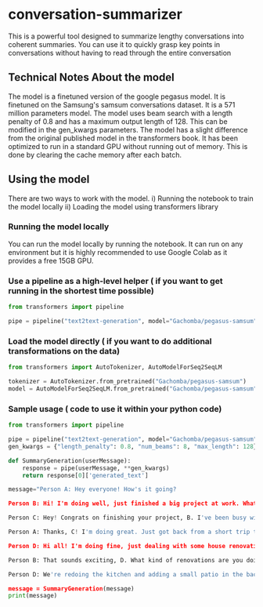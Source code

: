 # conversation-summarizer
This is a powerful tool designed to summarize lengthy conversations into coherent summaries. You can use it to quickly grasp key points in conversations without having to read through the entire conversation
## Technical Notes About the model
The model is a finetuned version of the google pegasus model. It is finetuned on the Samsung's samsum conversations dataset. It is a 571 million parameters model. The model uses beam search with a length penalty of 0.8 and has a maximum output length of 128. This can be modified in the gen_kwargs parameters. The model has a slight difference from the original published model in the transformers book. It has been optimized to run in a standard GPU without running out of memory. This is done by clearing the cache memory after each batch.

## Using the model
There are two ways to work with the model.
    i) Running the notebook to train the model locally
    ii) Loading the model using transformers library

### Running the model locally
You can run the model locally by running the notebook. It can run on any environment but it is highly recommended to use Google Colab as it provides a free 15GB GPU.

### Use a pipeline as a high-level helper ( if you want to get running in the shortest time possible)

```python
from transformers import pipeline

pipe = pipeline("text2text-generation", model="Gachomba/pegasus-samsum")
```

### Load the model directly ( if you want to do additional transformations on the data)

```python
from transformers import AutoTokenizer, AutoModelForSeq2SeqLM

tokenizer = AutoTokenizer.from_pretrained("Gachomba/pegasus-samsum")
model = AutoModelForSeq2SeqLM.from_pretrained("Gachomba/pegasus-samsum")
```

### Sample usage ( code to use it within your python code)

```python
from transformers import pipeline

pipe = pipeline("text2text-generation", model="Gachomba/pegasus-samsum")
gen_kwargs = {"length_penalty": 0.8, "num_beams": 8, "max_length": 128}

def SummaryGeneration(userMessage):
    response = pipe(userMessage, **gen_kwargs)
    return response[0]['generated_text']  

message="Person A: Hey everyone! How's it going?

Person B: Hi! I'm doing well, just finished a big project at work. What about you?

Person C: Hey! Congrats on finishing your project, B. I've been busy with some personal stuff, but it's all good now. How about you, A?

Person A: Thanks, C! I'm doing great. Just got back from a short trip to the mountains. It was so refreshing. How are you doing, D?

Person D: Hi all! I'm doing fine, just dealing with some house renovations. It's a bit chaotic, but I'm excited to see the final result.

Person B: That sounds exciting, D. What kind of renovations are you doing?

Person D: We're redoing the kitchen and adding a small patio in the backyard. It's a lot of work, but I think it'll be worth it."

message = SummaryGeneration(message)
print(message)
```
